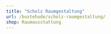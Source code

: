 ```yaml
---
title: "Scholz Raumgestaltung"
url: /buxtehude/scholz-raumgestaltung/
shop: Raumausstattung
---
```

